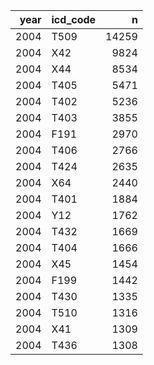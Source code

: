 | year|icd_code |     n|
|----:|:--------|-----:|
| 2004|T509     | 14259|
| 2004|X42      |  9824|
| 2004|X44      |  8534|
| 2004|T405     |  5471|
| 2004|T402     |  5236|
| 2004|T403     |  3855|
| 2004|F191     |  2970|
| 2004|T406     |  2766|
| 2004|T424     |  2635|
| 2004|X64      |  2440|
| 2004|T401     |  1884|
| 2004|Y12      |  1762|
| 2004|T432     |  1669|
| 2004|T404     |  1666|
| 2004|X45      |  1454|
| 2004|F199     |  1442|
| 2004|T430     |  1335|
| 2004|T510     |  1316|
| 2004|X41      |  1309|
| 2004|T436     |  1308|

